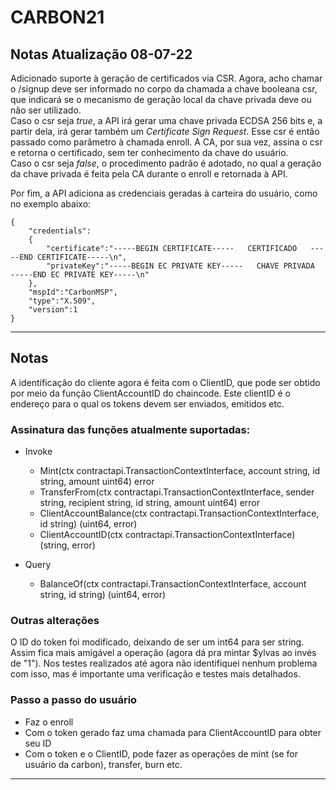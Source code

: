 # CARBON21

## Notas Atualização 08-07-22
Adicionado suporte à geração de certificados via CSR. Agora, acho chamar o /signup deve ser informado no corpo da chamada a chave booleana csr, que indicará se o mecanismo de geração local da chave privada deve ou não ser utilizado.  
Caso o csr seja _true_, a API irá gerar uma chave privada ECDSA 256 bits e, a partir dela, irá gerar também um _Certificate Sign Request_. Esse csr é então passado como parâmetro à chamada enroll. A CA, por sua vez, assina o csr e retorna o certificado, sem ter conhecimento da chave do usuário.  
Caso o csr seja _false_, o procedimento padrão é adotado, no qual a geração da chave privada é feita pela CA durante o enroll e retornada à API.

Por fim, a API adiciona as credenciais geradas à carteira do usuário, como no exemplo abaixo:
```
{
    "credentials":
    {
        "certificate":"-----BEGIN CERTIFICATE-----   CERTIFICADO   -----END CERTIFICATE-----\n",
        "privateKey":"-----BEGIN EC PRIVATE KEY-----   CHAVE PRIVADA   -----END EC PRIVATE KEY-----\n"
    },
    "mspId":"CarbonMSP",
    "type":"X.509",
    "version":1
}
```
---
## Notas
A identificação do cliente agora é feita com o ClientID, que pode ser obtido por meio da função ClientAccountID do chaincode. Este clientID é o endereço para o qual os tokens devem ser enviados, emitidos etc.

### Assinatura das funções atualmente suportadas:
- Invoke    
      
     - Mint(ctx contractapi.TransactionContextInterface, account string, id string, amount uint64) error
     - TransferFrom(ctx contractapi.TransactionContextInterface, sender string, recipient string, id string, amount uint64) error 
     - ClientAccountBalance(ctx contractapi.TransactionContextInterface, id string) (uint64, error)
     - ClientAccountID(ctx contractapi.TransactionContextInterface) (string, error)  
      
- Query  
      
     - BalanceOf(ctx contractapi.TransactionContextInterface, account string, id string) (uint64, error)
      

### Outras alterações  
O ID do token foi modificado, deixando de ser um int64 para ser string. Assim fica mais amigável a operação (agora dá pra mintar $ylvas ao invés de "1"). Nos testes realizados até agora não identifiquei nenhum problema com isso, mas é importante uma verificação e testes mais detalhados.  

### Passo a passo do usuário
- Faz o enroll  
- Com o token gerado faz uma chamada para ClientAccountID para obter seu ID
- Com o token e o ClientID, pode fazer as operações de mint (se for usuário da carbon), transfer, burn etc.
      
---
